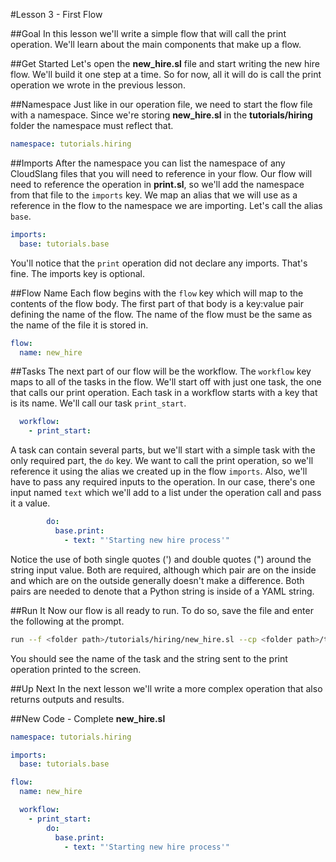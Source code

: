 #Lesson 3 - First Flow

##Goal
In this lesson we'll write a simple flow that will call the print operation. We'll learn about the main components that make up a flow.

##Get Started
Let's open the **new_hire.sl** file and start writing the new hire flow. We'll build it one step at a time. So for now, all it will do is call the print operation we wrote in the previous lesson.

##Namespace
Just like in our operation file, we need to start the flow file with a namespace. Since we're storing **new_hire.sl** in the **tutorials/hiring** folder the namespace must reflect that.

```yaml
namespace: tutorials.hiring
```

##Imports
After the namespace you can list the namespace of any CloudSlang files that you will need to reference in your flow. Our flow will need to reference the operation in **print.sl**, so we'll add the namespace from that file to the `imports` key.  We map an alias that we will use as a reference in the flow to the namespace we are importing. Let's call the alias `base`.

```yaml
imports:
  base: tutorials.base
``` 

You'll notice that the `print` operation did not declare any imports. That's fine. The imports key is optional.

##Flow Name
Each flow begins with the `flow` key which will map to the contents of the flow body. The first part of that body is a key:value pair defining the name of the flow. The name of the flow must be the same as the name of the file it is stored in.

```yaml
flow:
  name: new_hire
```

##Tasks
The next part of our flow will be the workflow. The `workflow` key maps to all of the tasks in the flow. We'll start off with just one task, the one that calls our print operation. Each task in a workflow starts with a key that is its name. We'll call our task `print_start`.

```yaml
  workflow:
    - print_start:
```  

A task can contain several parts, but we'll start with a simple task with the only required part, the `do` key. We want to call the print operation, so we'll reference it using the alias we created up in the flow `imports`. Also, we'll have to pass any required inputs to the operation. In our case, there's one input named `text` which we'll add to a list under the operation call and pass it a value.

```yaml
        do:
          base.print:
            - text: "'Starting new hire process'"
```
Notice the use of both single quotes (') and double quotes (") around the string input value. Both are required, although which pair are on the inside and which are on the outside generally doesn't make a difference. Both pairs are needed to denote that a Python string is inside of a YAML string.

##Run It
Now our flow is all ready to run. To do so, save the file and enter the following at the prompt.

```bash
run --f <folder path>/tutorials/hiring/new_hire.sl --cp <folder path>/tutorials/base
``` 

You should see the name of the task and the string sent to the print operation printed to the screen.

##Up Next
In the next lesson we'll write a more complex operation that also returns outputs and results.

##New Code - Complete
**new\_hire.sl**
```yaml
namespace: tutorials.hiring

imports:
  base: tutorials.base

flow:
  name: new_hire

  workflow:
    - print_start:
        do:
          base.print:
            - text: "'Starting new hire process'"
```
